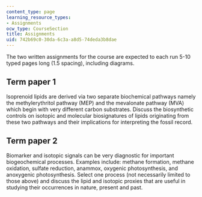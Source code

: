 ```yaml
---
content_type: page
learning_resource_types:
- Assignments
ocw_type: CourseSection
title: Assignments
uid: 742b69c0-30da-6c3a-a8d5-74deda3b8dae
---
```


The two written assignments for the course are expected to each run 5-10 typed pages long (1.5 spacing), including diagrams.

Term paper 1
------------

Isoprenoid lipids are derived via two separate biochemical pathways namely the methylerythritol pathway (MEP) and the mevalonate pathway (MVA) which begin with very different carbon substrates. Discuss the biosynthetic controls on isotopic and molecular biosignatures of lipids originating from these two pathways and their implications for interpreting the fossil record.

Term paper 2
------------

Biomarker and isotopic signals can be very diagnostic for important biogeochemical processes. Examples include: methane formation, methane oxidation, sulfate reduction, anammox, oxygenic photosynthesis, and anoxygenic photosynthesis. Select one process (not necessarily limited to those above) and discuss the lipid and isotopic proxies that are useful in studying their occurrences in nature, present and past.
